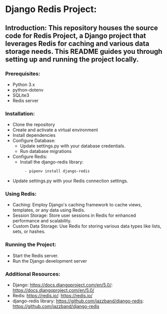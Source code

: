 # Django Redis Project:

## Introduction: This repository houses the source code for Redis Project, a Django project that leverages Redis for caching and various data storage needs. This README guides you through setting up and running the project locally.

### Prerequisites:
  - Python 3.x
  - python-dotenv
  - SQLite3
  - Redis server

### Installation:
  - Clone the repository
  - Create and activate a virtual environment
  - Install dependencies
  - Configure Database:
      - Update settings.py with your database credentials.
      - Run database migrations
  - Configure Redis:
      - Install the django-redis library:
        ```diff
          - pipenv install django-redis
  - Update settings.py with your Redis connection settings.

### Using Redis:
  - Caching: Employ Django's caching framework to cache views, templates, or any data using Redis.
  - Session Storage: Store user sessions in Redis for enhanced performance and scalability.
  - Custom Data Storage: Use Redis for storing various data types like lists, sets, or hashes.

### Running the Project:
  - Start the Redis server.
  - Run the Django development server

### Additional Resources:
  - Django: https://docs.djangoproject.com/en/5.0/: https://docs.djangoproject.com/en/5.0/
  - Redis: https://redis.io/: https://redis.io/
  - django-redis library: https://github.com/jazzband/django-redis: https://github.com/jazzband/django-redis
